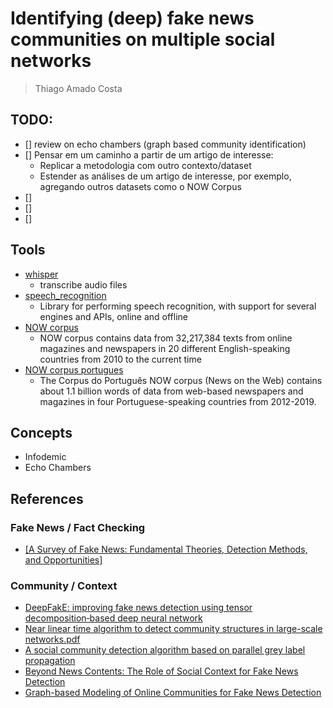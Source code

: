 # Identifying (deep) fake news communities on multiple social networks

> Thiago Amado Costa

## TODO:

- [] review on echo chambers (graph based community identification)
- [] Pensar em um caminho a partir de um artigo de interesse:
   -  Replicar a metodologia com outro contexto/dataset
   -  Estender as análises de um artigo de interesse, por exemplo, agregando outros datasets como o NOW Corpus 
- [] 
- [] 
- [] 


## Tools
- [whisper](https://github.com/Vaibhavs10/insanely-fast-whisper) 
    - transcribe audio files
- [speech_recognition](https://github.com/Uberi/speech_recognition)
    - Library for performing speech recognition, with support for several engines and APIs, online and offline 
- [NOW corpus](https://www.corpusdata.org/now_corpus.asp)
    - NOW corpus contains data from 32,217,384 texts from online magazines and newspapers in 20 different English-speaking countries from 2010 to the current time
- [NOW corpus portugues](https://www.corpusdoportugues.org/now/)
    - The Corpus do Português NOW corpus (News on the Web) contains about 1.1 billion words of data from web-based newspapers and magazines in four Portuguese-speaking countries from 2012-2019. 

## Concepts

- Infodemic
- Echo Chambers

## References

### Fake News / Fact Checking

- [[A Survey of Fake News: Fundamental Theories, Detection Methods, and Opportunities]](./refs/notes/a_survey_of_fake_news.md)

### Community / Context

- [DeepFakE: improving fake news detection using tensor decomposition‑based deep neural network](./refs/notes/echo_chambers.md)
- [Near linear time algorithm to detect community structures in large-scale networks.pdf](./refs/notes/community_structures.md)
- [A social community detection algorithm based on parallel grey label propagation]()
- [Beyond News Contents: The Role of Social Context for Fake News Detection]()
- [Graph-based Modeling of Online Communities for Fake News Detection]()
